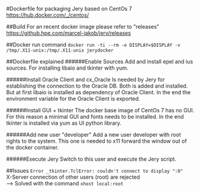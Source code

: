 #Dockerfile for packaging Jery
based on CentOs 7
https://hub.docker.com/_/centos/

##Build
For an recent docker image please refer to "releases" https://github.hpe.com/marcel-jakob/jery/releases

##Docker run command
```docker run -ti --rm -e DISPLAY=$DISPLAY -v /tmp/.X11-unix:/tmp/.X11-unix jerydocker```

##Dockerfile explained
######Enable Sources
Add and install epel and ius sources. For installing libaio and tkinter with yum.

######Install Oracle Client and cx_Oracle
Is needed by Jery for establishing the connection to the Oracle DB. Both is added and installed. But at first libaio is installed as dependency of Oracle Client. In the end the environment variable for the Oracle Client is exported.
 
######Install GUI + tkinter
 The docker base image of CentOs 7 has no GUI. For this reason a minimal GUI and fonts needs to be installed. In the end tkinter is installed via yum as UI python library.
 
######Add new user "developer"
 Add a new user developer with root rights to the system. This one is needed to x11 forward the window out of the docker container.
 
######Execute Jery
 Switch to this user and execute the Jery script.
 
##Issues
```Error _tkinter.TclError: couldn't connect to display ":0"```</br>
X-Server connection of other users (root) are rejected</br>
--> Solved with the command ```xhost local:root```

 
